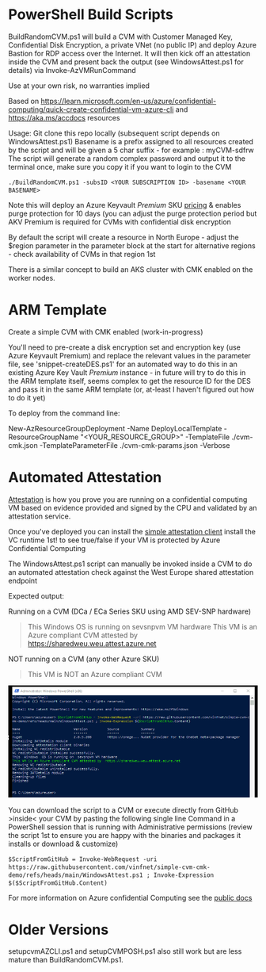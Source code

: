 # PowerShell Build Scripts

BuildRandomCVM.ps1 will build a CVM with Customer Managed Key, Confidential Disk Encryption, a private VNet (no public IP) and deploy Azure Bastion for RDP access over the Internet. It will then kick off an attestation inside the CVM and present back the output (see WindowsAttest.ps1 for details) via Invoke-AzVMRunCommand

Use at your own risk, no warranties implied

Based on https://learn.microsoft.com/en-us/azure/confidential-computing/quick-create-confidential-vm-azure-cli and https://aka.ms/accdocs resources

Usage: 
Git clone this repo locally (subsequent script depends on WindowsAttest.ps1)
Basename is a prefix assigned to all resources created by the script and will be given a 5 char suffix - for example : myCVM-sdfrw
The script will generate a random complex password and output it to the terminal once, make sure you copy it if you want to login to the CVM

```
./BuildRandomCVM.ps1 -subsID <YOUR SUBSCRIPTION ID> -basename <YOUR BASENAME>
```
Note this will deploy an Azure Keyvault *Premium* SKU [pricing](https://azure.microsoft.com/en-gb/pricing/details/key-vault/#pricing) & enables purge protection for 10 days (you can adjust the purge protection period but AKV Premium is required for CVMs with confidential disk encryption

By default the script will create a resource in North Europe - adjust the $region parameter in the parameter block at the start for alternative regions - check availability of CVMs in that region 1st

There is a similar concept to build an AKS cluster with CMK enabled on the worker nodes.

# ARM Template
Create a simple CVM with CMK enabled (work-in-progress)

You'll need to pre-create a disk encryption set and encryption key (use Azure Keyvault Premium) and replace the relevant values in the parameter file, see 'snippet-createDES.ps1' for an automated way to do this in an existing Azure Key Vault _Premium_ instance - in future will try to do this in the ARM template itself, seems complex to get the resource ID for the DES and pass it in the same ARM template (or, at-least I haven't figured out how to do it yet)

To deploy from the command line:

New-AzResourceGroupDeployment -Name DeployLocalTemplate -ResourceGroupName "<YOUR_RESOURCE_GROUP>" -TemplateFile ./cvm-cmk.json  -TemplateParameterFile ./cvm-cmk-params.json -Verbose

# Automated Attestation

[Attestation](https://learn.microsoft.com/en-us/azure/confidential-computing/attestation-solutions) is how you prove you are running on a confidential computing VM based on evidence provided and signed by the CPU and validated by an attestation service.

Once you've deployed you can install the [simple attestation client](https://github.com/Azure/confidential-computing-cvm-guest-attestation/blob/main/cvm-platform-checker-exe/README.md) install the VC runtime 1st! to see true/false if your VM is protected by Azure Confidential Computing

The WindowsAttest.ps1 script can manually be invoked inside a CVM to do an automated attestation check against the West Europe shared attestation endpoint

Expected output:

Running on a CVM (DCa / ECa Series SKU using AMD SEV-SNP hardware)
>    This  Windows  OS is running on  sevsnpvm VM hardware
>    This VM is an Azure compliant CVM attested by  https://sharedweu.weu.attest.azure.net

NOT running on a CVM (any other Azure SKU)
>    This VM is NOT an Azure compliant CVM

![Screenshot of output from attestation script](./AttestationClientScreenshot.png)



You can download the script to a CVM or execute directly from GitHub >inside< your CVM by pasting the following single line Command in a PowerShell session that is running with Administrative permissions (review the script 1st to ensure you are happy with the binaries and packages it installs or download & customize)

```
$ScriptFromGitHub = Invoke-WebRequest -uri https://raw.githubusercontent.com/vinfnet/simple-cvm-cmk-demo/refs/heads/main/WindowsAttest.ps1 ; Invoke-Expression $($ScriptFromGitHub.Content)
```



For more information on Azure confidential Computing see the [public docs](https//aka.ms/accdocs)

# Older Versions

setupcvmAZCLI.ps1 and setupCVMPOSH.ps1 also still work but are less mature than BuildRandomCVM.ps1.
